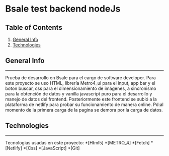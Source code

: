 # Bsale test backend nodeJs

## Table of Contents
1. [General Info](#general-info)
2. [Technologies](#technologies)


## General Info
***
Prueba de desarrollo en Bsale para el cargo de software developer.
Para este proyecto se uso HTML, librería Metro4_ui para el input, app bar y el boton buscar, css para el dimensionamiento de imágenes, a sincronismo para la obtención de datos  y vanilla javascript puro para el desarrollo y manejo de datos del frontend.
Posteriormente este frontend se subió a la plataforma de netlify para probar su funcionamiento de manera online.
Pd:al momento de la primera carga de la pagina se demora por la carga de datos.

## Technologies
***
Tecnologias usadas en este proyecto:
*[Html5]
*[METRO_4]
*[Fetch]
*[Netlify]
*[Css]
*[JavaScript]
*[Git]


